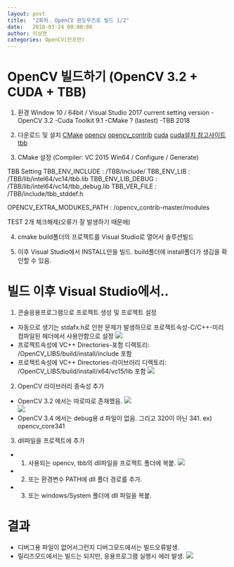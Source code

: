 ```yaml
---
layout: post
title:  "2회차. OpenCV 윈도우즈로 빌드 1/2"
date:   2018-03-24 00:00:00
author: 이상현
categories: OpenCV(인프런)
---
```


# OpenCV 빌드하기 (OpenCV 3.2 + CUDA + TBB)
1. 환경
Window 10 / 64bit / Visual Studio 2017
current setting version
-OpenCV 3.2
-Cuda Toolkit 9.1
-CMake ? (lastest)
-TBB 2018

2. 다운로드 및 설치
[CMake](https://cmake.org/)
[opencv](https://github.com/opencv/opencv)
[opencv_contrib](https://github.com/opencv/opencv_contrib)
[cuda](https://developer.nvidia.com/cuda-downloads)
[cuda설치 참고사이트](http://www.kwangsiklee.com/ko/2017/07/%EC%9A%B0%EB%B6%84%ED%88%AC-16-04%EC%97%90%EC%84%9C-cuda-%EC%84%B1%EA%B3%B5%EC%A0%81%EC%9C%BC%EB%A1%9C-%EC%84%A4%EC%B9%98%ED%95%98%EA%B8%B0/)
[tbb](https://www.threadingbuildingblocks.org/)

3. CMake 설정 (Compiler: VC 2015 Win64 / Configure / Generate)

TBB Setting
TBB_ENV_INCLUDE :
/TBB/include/
TBB_ENV_LIB :
/TBB/lib/intel64/vc14/tbb.lib
TBB_ENV_LIB_DEBUG :
/TBB/lib/intel64/vc14/tbb_debug.lib
TBB_VER_FILE :
/TBB/include/tbb_stddef.h

OPENCV_EXTRA_MODUKES_PATH :
/opencv_contrib-master/modules

TEST 2개 체크해제(오류가 잘 발생하기 때문에)

4. cmake build폴더의 프로젝트를 Visual Studio로 열어서 솔루션빌드

5. 이후 Visual Studio에서 INSTALL만을 빌드. build폴더에 install폴더가 생김을 확인할 수 있음.

# 빌드 이후 Visual Studio에서..
1. 콘솔응용프로그램으로 프로젝트 생성 및 프로젝트 설정
- 자동으로 생기는 stdafx.h로 인한 문제가 발생하므로 프로젝트속성-C/C++-미리 컴파일된 헤더에서 사용안함으로 설정
<img src="{{ site.baseurl }}/assets/postImages/20180330/stdafx.jpg"> <br>
- 프로젝트속성에 VC++ Directories-포함 디렉토리: /OpenCV_LIBS/build/install/include 포함
- 프로젝트속성에 VC++ Directories-라이브러리 디렉토리: /OpenCV_LIBS/build/install/x64/vc15/lib 포함
<img src="{{ site.baseurl }}/assets/postImages/20180330/include_lib.jpg"> <br>

2. OpenCV 라이브러리 종속성 추가
- OpenCV 3.2 에서는 따로따로 존재했음.
<img src="{{ site.baseurl }}/assets/postImages/20180330/linker_debug.jpg"> <br>
<img src="{{ site.baseurl }}/assets/postImages/20180330/linker_release.jpg"> <br>
- OpenCV 3.4 에서는 debug용 d 파일이 없음. 그리고 320이 아닌 341. ex) opencv_core341

3. dll파일을 프로젝트에 추가
- 1) 사용되는 opencv, tbb의 dll파일을 프로젝트 폴더에 복붙.
<img src="{{ site.baseurl }}/assets/postImages/20180330/dll.jpg"> <br>
- 2) 또는 환경변수 PATH에 dll 폴더 경로를 추가.
- 3) 또는 windows/System 폴더에 dll 파일을 복붙.

# 결과
- 디버그용 파일이 없어서그런지 디버그모드에서는 빌드오류발생.
- 릴리즈모드에서는 빌드는 되지만, 응용프로그램 실행시 에러 발생.
<img src="{{ site.baseurl }}/assets/postImages/20180330/err.jpg"> <br>
